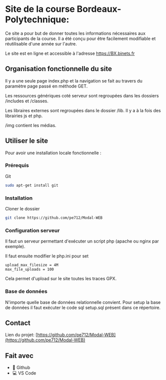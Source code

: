 # Site de la course Bordeaux-Polytechnique: 
Ce site a pour but de donner toutes les informations nécessaires aux participants de la course. Il a été conçu pour être facilement modifiable et réutilisable d'une année sur l'autre.

Le site est en ligne et accessible à l'adresse https://BX.binets.fr

## Organisation fonctionnelle du site
Il y a une seule page index.php et la navigation se fait au travers du paramètre page passé en méthode GET.

Les ressources génériques coté serveur sont regroupées dans les dossiers /includes et /classes.

Les libraires externes sont regroupées dans le dossier /lib. Il y a à la fois des librairies js et php. 

/img contient les médias.


## Utiliser le site

Pour avoir une installation locale fonctionnelle :

### Prérequis

Git
```sh
sudo apt-get install git
```

### Installation
 
Cloner le dossier
```sh
git clone https://github.com/pe712/Modal-WEB
```

### Configuration serveur
Il faut un serveur permettant d'exécuter un script php (apache ou nginx par exemple).

Il faut ensuite modifier le php.ini pour set 

    upload_max_filesize = 4M 
    max_file_uploads = 100

Cela permet d'upload sur le site toutes les traces GPX.

### Base de données
N'importe quelle base de données relationnelle convient. Pour setup la base de données il faut exécuter le code sql setup.sql présent dans ce répertoire.



## Contact

Lien du projet: [https://github.com/pe712/Modal-WEB](https://github.com/pe712/Modal-WEB)


## Fait avec

* 🐙 Github
* 💻 VS Code


